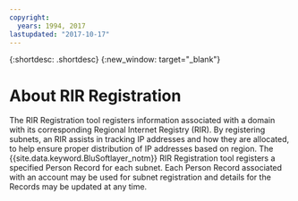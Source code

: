 ```yaml
---
copyright:
  years: 1994, 2017
lastupdated: "2017-10-17"
---
```


{:shortdesc: .shortdesc}
{:new_window: target="_blank"}

# About RIR Registration

The RIR Registration tool registers information associated with a domain with its corresponding Regional Internet Registry (RIR). By registering subnets, an RIR assists in tracking IP addresses and how they are allocated, to help ensure proper distribution of IP addresses based on region. The {{site.data.keyword.BluSoftlayer_notm}} RIR Registration tool registers a specified Person Record for each subnet. Each Person Record associated with an account may be used for subnet registration and details for the Records may be updated at any time.
